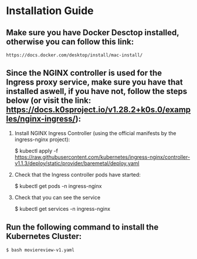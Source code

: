 # Installation Guide

## Make sure you have Docker Desctop installed, otherwise you can follow this link:

    https://docs.docker.com/desktop/install/mac-install/

## Since the NGINX controller is used for the Ingress proxy service, make sure you have that installed aswell, if you have not, follow the steps below (or visit the link: https://docs.k0sproject.io/v1.28.2+k0s.0/examples/nginx-ingress/):

1. Install NGINX Ingress Controller (using the official manifests by the ingress-nginx project):

    $ kubectl apply -f https://raw.githubusercontent.com/kubernetes/ingress-nginx/controller-v1.1.3/deploy/static/provider/baremetal/deploy.yaml

2. Check that the Ingress controller pods have started:

    $ kubectl get pods -n ingress-nginx

3. Check that you can see the service

    $ kubectl get services -n ingress-nginx



## Run the following command to install the Kubernetes Cluster:

    $ bash moviereview-v1.yaml

